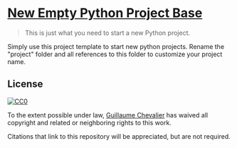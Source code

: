 # [New Empty Python Project Base](https://github.com/guillaume-chevalier/New-Empty-Python-Project-Base)

> This is just what you need to start a new Python project.

Simply use this project template to start new python projects. Rename the "project" folder and all references to this folder to customize your project name.

## License

[![CC0](http://mirrors.creativecommons.org/presskit/buttons/88x31/svg/cc-zero.svg)](https://creativecommons.org/publicdomain/zero/1.0/)

To the extent possible under law, [Guillaume Chevalier](https://github.com/guillaume-chevalier) has waived all copyright and related or neighboring rights to this work.

Citations that link to this repository will be appreciated, but are not required.
